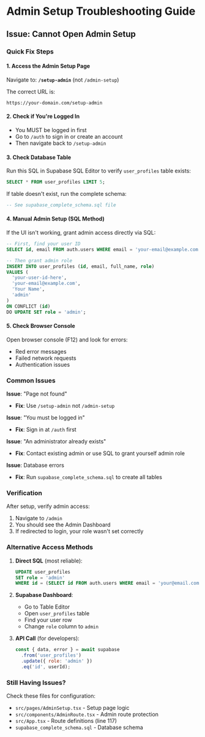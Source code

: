 # Admin Setup Troubleshooting Guide

## Issue: Cannot Open Admin Setup

### Quick Fix Steps

#### 1. Access the Admin Setup Page
Navigate to: **`/setup-admin`** (not `/admin-setup`)

The correct URL is:
```
https://your-domain.com/setup-admin
```

#### 2. Check if You're Logged In
- You MUST be logged in first
- Go to `/auth` to sign in or create an account
- Then navigate back to `/setup-admin`

#### 3. Check Database Table
Run this SQL in Supabase SQL Editor to verify `user_profiles` table exists:

```sql
SELECT * FROM user_profiles LIMIT 5;
```

If table doesn't exist, run the complete schema:
```sql
-- See supabase_complete_schema.sql file
```

#### 4. Manual Admin Setup (SQL Method)
If the UI isn't working, grant admin access directly via SQL:

```sql
-- First, find your user ID
SELECT id, email FROM auth.users WHERE email = 'your-email@example.com';

-- Then grant admin role
INSERT INTO user_profiles (id, email, full_name, role)
VALUES (
  'your-user-id-here',
  'your-email@example.com',
  'Your Name',
  'admin'
)
ON CONFLICT (id) 
DO UPDATE SET role = 'admin';
```

#### 5. Check Browser Console
Open browser console (F12) and look for errors:
- Red error messages
- Failed network requests
- Authentication issues

### Common Issues

**Issue**: "Page not found"
- **Fix**: Use `/setup-admin` not `/admin-setup`

**Issue**: "You must be logged in"
- **Fix**: Sign in at `/auth` first

**Issue**: "An administrator already exists"
- **Fix**: Contact existing admin or use SQL to grant yourself admin role

**Issue**: Database errors
- **Fix**: Run `supabase_complete_schema.sql` to create all tables

### Verification

After setup, verify admin access:
1. Navigate to `/admin`
2. You should see the Admin Dashboard
3. If redirected to login, your role wasn't set correctly

### Alternative Access Methods

1. **Direct SQL** (most reliable):
   ```sql
   UPDATE user_profiles 
   SET role = 'admin' 
   WHERE id = (SELECT id FROM auth.users WHERE email = 'your@email.com');
   ```

2. **Supabase Dashboard**:
   - Go to Table Editor
   - Open `user_profiles` table
   - Find your user row
   - Change `role` column to `admin`

3. **API Call** (for developers):
   ```javascript
   const { data, error } = await supabase
     .from('user_profiles')
     .update({ role: 'admin' })
     .eq('id', userId);
   ```

### Still Having Issues?

Check these files for configuration:
- `src/pages/AdminSetup.tsx` - Setup page logic
- `src/components/AdminRoute.tsx` - Admin route protection
- `src/App.tsx` - Route definitions (line 117)
- `supabase_complete_schema.sql` - Database schema
